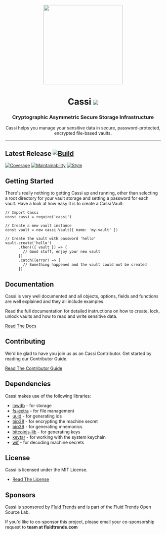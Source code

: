<p align="center">
<img src="https://raw.githubusercontent.com/fluidtrends/cassi/master/logo.png" width="256px">
</p>

<h1 align="center"> Cassi <img src="https://img.shields.io/npm/v/cassi.svg"/>
</h1>
<h3 align="center"> Cryptographic Asymmetric Secure Storage Infrastructure </h3>
<p align="center"> Cassi helps you manage your sensitive data in secure, password-protected, encrypted file-based vaults.</p>
<hr/>

## Latest Release [![Build](https://circleci.com/gh/fluidtrends/cassi.svg?style=svg)](https://circleci.com/gh/fluidtrends/cassi)

[![Coverage](https://api.codeclimate.com/v1/badges/f472b929f316ff5f2d76/test_coverage)](https://codeclimate.com/github/fluidtrends/cassi/test_coverage)
[![Maintainability](https://api.codeclimate.com/v1/badges/f472b929f316ff5f2d76/maintainability)](https://codeclimate.com/github/fluidtrends/cassi/maintainability)
[![Style](https://img.shields.io/badge/code%20style-standard-brightgreen.svg)](http://standardjs.com)

## Getting Started

There's really nothing to getting Cassi up and running, other than selecting a root directory for your vault storage and setting a password for each vault. Have a look at how easy it is to create a Cassi Vault:

```
// Import Cassi
const cassi = require('cassi')

// Create a new vault instance
const vault = new cassi.Vault({ name: 'my-vault' })

// Create the vault with password 'hello'
vault.create('hello')
      .then(({ vault }) => {
        // Good stuff, enjoy your new vault
      })
      .catch((error) => {
        // Something happened and the vault could not be created
      })
```

## Documentation

Cassi is very well documented and all objects, options, fields and functions are well explained and they all include examples.

Read the full documentation for detailed instructions on how to create, lock, unlock vaults and how to read and write sensitive data.

[Read The Docs](/docs)

## Contributing

We'd be glad to have you join us as an Cassi Contributor. Get started by reading our Contributor Guide.

[Read The Contributor Guide](/contrib)

## Dependencies

Cassi makes use of the following libraries:

* [lowdb](https://github.com/typicode/lowdb) - for storage
* [fs-extra](https://github.com/jprichardson/node-fs-extra) - for file management
* [uuid](https://github.com/kelektiv/node-uuid) - for generating ids
* [bip38](https://github.com/bitcoinjs/bip38) - for encrypting the machine secret
* [bip39](https://github.com/weilu/bip39) - for generating mnemonics
* [bitcoinjs-lib](https://github.com/bitcoinjs/bitcoinjs-lib) - for generating keys
* [keytar](https://github.com/atom/node-keytar) - for working with the system keychain
* [wif](https://github.com/bitcoinjs/wif) - for decoding machine secrets

## License

Cassi is licensed under the MIT License.

* [Read The License](LICENSE)

## Sponsors

Cassi is sponsored by [Fluid Trends](http://fluidtrends.com) and is part of the Fluid Trends Open Source Lab.

If you'd like to co-sponsor this project, please email your co-sponsorship request to **team at fluidtrends.com**
